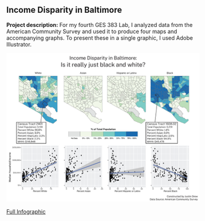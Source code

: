 ## Income Disparity in Baltimore

**Project description:** For my fourth GES 383 Lab, I analyzed data from the American Community Survey and used it to produce four maps and accompanying graphs. To present these in a single graphic, I used Adobe Illustrator. 

<img src="../images/lab4_383_sshot.JPG?raw=true"/>

[Full Infographic](../pdfs/drew_lab4_graphic.pdf) 
